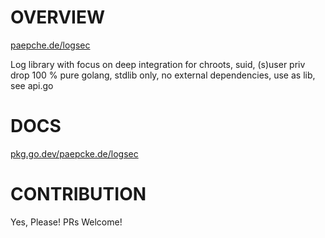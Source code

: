 # OVERVIEW

[paepche.de/logsec](https://paepcke.de/logsec/)

Log library with focus on deep integration for chroots, suid, (s)user priv drop
100 % pure golang, stdlib only, no external dependencies, use as lib, see api.go

# DOCS

[pkg.go.dev/paepcke.de/logsec](https://pkg.go.dev/paepcke.de/logsec)

# CONTRIBUTION

Yes, Please! PRs Welcome! 
